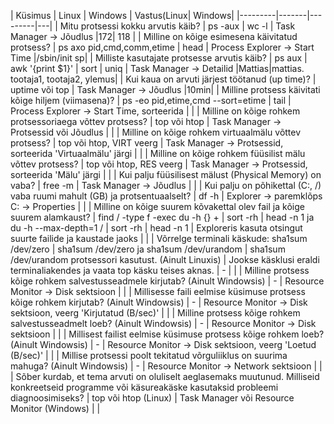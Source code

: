 | Küsimus | Linux | Windows | Vastus(Linux| Windows|
|---------|-------|---------|---|
| Mitu protsessi kokku arvutis käib? | ps -aux \| wc -l | Task Manager -> Jõudlus |172| 118 |
| Milline on kõige esimesena käivitatud protsess? | ps axo pid,cmd,comm,etime \| head | Process Explorer -> Start Time |/sbin/init sp|
| Milliste kasutajate protsesse arvutis käib? | ps aux \| awk '{print $1}' \| sort \| uniq | Task Manager -> Detailid |Mattias|mattias. tootaja1, tootaja2, ylemus|
| Kui kaua on arvuti järjest töötanud (up time)? | uptime või top | Task Manager -> Jõudlus |10min| 
| Milline protsess käivitati kõige hiljem (viimasena)? | ps -eo pid,etime,cmd --sort=etime \| tail | Process Explorer -> Start Time, sorteerida |  |
| Milline on kõige rohkem protsessoriaega võttev protsess? | top või htop | Task Manager -> Protsessid või Jõudlus |  |
| Milline on kõige rohkem virtuaalmälu võttev protsess? | top või htop, VIRT veerg | Task Manager -> Protsessid, sorteerida 'Virtuaalmälu' järgi |  |
| Milline on kõige rohkem füüsilist mälu võttev protsess? | top või htop, RES veerg | Task Manager -> Protsessid, sorteerida 'Mälu' järgi |  |
| Kui palju füüsilisest mälust (Physical Memory) on vaba? | free -m | Task Manager -> Jõudlus |  |
| Kui palju on põhikettal (C:, /) vaba ruumi mahult (GB) ja protsentuaalselt? | df -h | Explorer -> paremklõps C: -> Properties |  |
| Milline on kõige suurem kõvakettal olev fail ja kõige suurem alamkaust? | find / -type f -exec du -h {} + \| sort -rh \| head -n 1 ja du -h --max-depth=1 / \| sort -rh \| head -n 1 | Exploreris kasuta otsingut suurte failide ja kaustade jaoks |  |
| Võrrelge terminali käskude: sha1sum /dev/zero \| sha1sum /dev/zero ja sha1sum /dev/urandom \| sha1sum /dev/urandom protsessori kasutust. (Ainult Linuxis) | Jookse käsklusi eraldi terminaliakendes ja vaata top käsku teises aknas. | - |  |
| Milline protsess kõige rohkem salvestusseadmele kirjutab? (Ainult Windowsis) | - | Resource Monitor -> Disk sektsioon |  |
| Millisesse faili eelmise küsimuse protsess kõige rohkem kirjutab? (Ainult Windowsis) | - | Resource Monitor -> Disk sektsioon, veerg 'Kirjutatud (B/sec)' |  |
| Milline protsess kõige rohkem salvestusseadmelt loeb? (Ainult Windowsis) | - | Resource Monitor -> Disk sektsioon |  |
| Millisest failist eelmise küsimuse protsess kõige rohkem loeb? (Ainult Windowsis) | - | Resource Monitor -> Disk sektsioon, veerg 'Loetud (B/sec)' |  |
| Millise protsessi poolt tekitatud võrguliiklus on suurima mahuga? (Ainult Windowsis) | - | Resource Monitor -> Network sektsioon |  |
| Sõber kurdab, et tema arvuti on oluliselt aeglasemaks muutunud. Milliseid konkreetseid programme või käsureakäske kasutaksid probleemi diagnoosimiseks? | top või htop (Linux) | Task Manager või Resource Monitor (Windows) |  |
